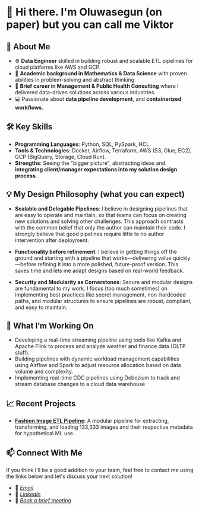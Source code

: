 

# 👋 Hi there. I'm Oluwasegun (on paper) but you can call me Viktor

## 🌟 About Me
- ⚙️ **Data Engineer** skilled in building robust and scalable ETL pipelines for cloud platforms like AWS and GCP.
- 🔢 **Academic background in Mathematics & Data Science** with proven abilities in problem-solving and abstract thinking.
- 💼 **Brief career in Management & Public Health Consulting** where I delivered data-driven solutions across various industries.
- 💻 Passionate about **data pipeline development**, and **containerized workflows**.

## 🛠️ Key Skills
- **Programming Languages**: Python, SQL, PySpark, HCL.
- **Tools & Technologies**: Docker, Airflow, Terraform, AWS (S3, Glue, EC2), GCP (BigQuery, Storage, Cloud Run).
- **Strengths**: Seeing the "bigger picture", abstracting ideas and **integrating client/manager expectations into my solution design process**.

## 💡 My Design Philosophy (what you can expect)
- **Scalable and Delegable Pipelines**: I believe in designing pipelines that are easy to operate and maintain,
  so that teams can focus on creating new solutions and solving other challenges. This approach contrasts with the common
  belief that only the author can maintain their code. I strongly believe that good pipelines require little to no author intervention after deployment.
  
- **Functionality before refinement**: I believe in getting things off the ground and starting with a pipeline that works—delivering value quickly—before refining it into a more polished, future-proof version. This saves time and lets me adapt designs based on real-world feedback.
  
- **Security and Modularity as Cornerstones**: Secure and modular designs are fundamental to my work. I focus (too much sometimes) on implementing
  best practices like secret management, non-hardcoded paths, and modular structures to ensure pipelines are robust, compliant, and easy to maintain.

## 🔭 What I’m Working On
- Developing a real-time streaming pipeline using tools like Kafka and Apache Flink to process and analyze weather and finance data (OLTP stuff).
- Building pipelines with dynamic workload management capabilities using Airflow and Spark to adjust resource allocation based on data volume and complexity.
- Implementing real-time CDC pipelines using Debezium to track and stream database changes to a cloud data warehouse

## 📈 Recent Projects
- **[Fashion Image ETL Pipeline](https://github.com/Shegzimus/DE_Fashion_Product_Images)**: A modular pipeline for extracting, transforming, and loading 133,333 images and their respective metadata for hypothetical ML use.

## 📫 Connect With Me
If you think I'll be a good addition to your team, feel free to contact me using the links below and let's discuss your next solution!
- 📧 *[Email](segun.ajet@protonmail.com)*
- 💼 *[LinkedIn](https://www.linkedin.com/in/segun-ajet/)*
- 🦜 *[Book a brief meeting](https://calendar.app.google/zEJVh3RVoMRD3odn6)*

